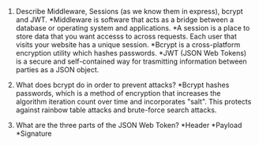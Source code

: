 <!-- Answers to the Short Answer Essay Questions go here -->

1.  Describe Middleware, Sessions (as we know them in express), bcrypt and JWT.
*Middleware is software that acts as a bridge between a database or operating system and applications.
*A session is a place to store data that you want accesss to across requests. Each user that visits your website has a unique session.
*Bcrypt is a cross-platform encryption utility which hashes passwords.
*JWT (JSON Web Tokens) is a secure and self-contained way for trasmitting information between parties as a JSON object.

2.  What does bcrypt do in order to prevent attacks?
*Bcrypt hashes passwords, which is a method of encryption that increases the algorithm iteration count over time and incorporates "salt". This protects against rainbow table attacks and brute-force search attacks.

3.  What are the three parts of the JSON Web Token?
*Header
*Payload
*Signature